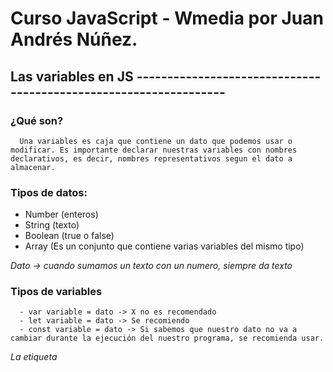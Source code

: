 # Curso JavaScript - Wmedia por Juan Andrés Núñez.


## Las variables en JS -----------------------------------------------------------------

   ### ¿Qué son?
      Una variables es caja que contiene un dato que podemos usar o modificar. Es importante declarar nuestras variables con nombres declarativos, es decir, nombres representativos segun el dato a almacenar.

   ### Tipos de datos:
   - Number (enteros)
   - String (texto)
   - Boolean (true o false)
   - Array (Es un conjunto que contiene varias variables del mismo tipo)

   *Dato -> cuando sumamos un texto con un numero, siempre da texto*

   ### Tipos de variables
      - var variable = dato -> X no es recomendado 
      - let variable = dato -> Se recomiendo
      - const variable = dato -> Si sabemos que nuestro dato no va a cambiar durante la ejecución del nuestro programa, se recomienda usar.

   *La etiqueta <script> es la forma canonica de agregar js en nuestro archivo de HTML*
   *Atributo defer, es para agregar nuestro script en el head. Difiere la carga del JS hasta que el DOM este listo*
   *NoScript -> es para mostrar un mensaje de javascript desactivado, es decir, en nuestro navegador no esta javascript*



## Alzado o Hoisting -----------------------------------------------------------------
   - JavaScript es un lenguaje con tipado dinamico, es decir, podemos asignar y reasignar diferentes tipos de datos a una misma variable.
   - Para hacerlo tenemos que utilizar dos fases diferentes: declaración e inicialización.
      * var nombreVariable -> Declaración
      * nombreVariable = 12 -> Inicialización
      * nombreVariable = "Hola" -> Reasignación.

   - Cuando declaramos una variable sin ningun dato inicializado, JavaScript lo declara como undefined, es decir, variable creado en memoria pero no esta definida en cuanto a dato.

   ### Hoisting
   - JavaScript alza por encima de todo nuestro codigo, todas las variables declaradas con Var y las inicializa con el valor undefined.
   - JavaScript alza todo el cuerpo de las funciones declaradas con 'function' por encima de todo nuestro codigo. 
   - Todo esto lo realiza internamente.
   - ReferenceError: Es cuando queremos usar la referencia a un identificador no creado, es decir, a una variable no declarada.
   - Console.log('variable') -> esto es una referencia a una variable



## Variable let y Ambito -----------------------------------------------------------
   - El ambito es la limitación de una variable, es decir, donde comienzan y terminan su uso. Tenemos ambitos de bloque {} y ambitos global, que esta por fuera de las funciónes o entre llaves {}.
   - Las variables declaradas con let tienen un AMBITO de bloque. Este ambito tiene ventajas como por ejemplo poder usar bucles y no mantener valores erroneos.
   - Las variables declaradas con LET no tienen HOISTING o ALZADO



## Variable CONST -------------------------------------------------------------------
   - Son declaración de variables con la diferencia que nuestro dato almacenado no varia durante la ejecucion del programa, por eso es el nombre de CONSTANTE.
   - Cuando asignamos un tipos de datos primitivos a una constante, su valor NO PUEDE ser reasignado durante la ejecución de nuestro programa, pero en cambio, cuanto asignamos tipos de datos compuestos, como por ejemplo objetos array, etc, ahi si podemos modificar el contenido del tipo de dato pero no cambiaria el dato asignado a la CONSTANTE
   - Las variables creadas con Const NO TIENEN hoisting asi como var o function, y su ambito es de BLOQUE al igual que let.




## Parámetro y Argumentos -----------------------------------------------------------------
   *Parámetros*
   - Todas las functiones pueden tener parametros
   - Los parámetros son accesibles como variables en el cuerpo de la función
   - Los parametros son creados cuando declaramos una function -> function nombreFunction(parametroA, parametroB){}
   - Podemos establecer valores por defecto para los parametros -> function nombreFunction(parametroA = 12, parametroB = 2){}

   *Argumentos*
   - Los argumentos son los valores que le pasamos a una función en su invocación -> nombreFunción(argumento1, argumento2);
   - Tener en cuenta la cantidad de argumentos que espera recibir una función para no tener errores. Misma cantidad de parámetros, misma cantidad de argumentos.

   *Podemos usar estructuras de control para validar los datos enviado y/o recibidos a una función*




## Funciones en JavaScript -----------------------------------------------------------------
   - En JavaScript hay 3 formas de crear funciones:
      1) Funciones declaradas, estas requieren un identificador y son alzadas -> function identificadorUnico_Nombre(parametro o no){};
      2) Expresión funcional, que consiste en asociar una funcion en una variable. No son alzadas. -> const identificador = function (){};
      3) Funciones Flecha, No disponen contexto de THIS, disponen de retorno implicito y NO SE ALZAN -> const saludar = () => {};




## Parametros y Argumentos REST -----------------------------------------------------------------
   - Con los parámetros REST podemos aceptar cualquier numero de parámetros en una función.
   - Estos parámetros REST deben declararse al final de los parametros habituales. -> function nombre(parametro1, parametro2, ...todosLosParametros){}
   - Los parametros REST siempre los veras dentro de los parametros de una función.

   *Object arguments no es una matriz y por lo tanto no podemos usar metodos de una matriz*







